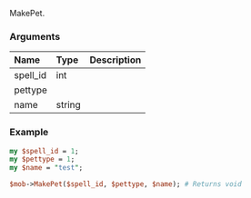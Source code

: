 MakePet.
### Arguments
**Name**|**Type**|**Description**
:---|:---|:---
spell_id|int|
pettype||
name|string|

### Example

```perl
my $spell_id = 1;
my $pettype = 1;
my $name = "test";

$mob->MakePet($spell_id, $pettype, $name); # Returns void
```